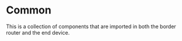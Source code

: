 # Common

This is a collection of components that are imported in both the border router and the end device.
